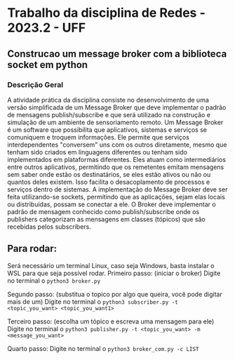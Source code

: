 # Trabalho da disciplina de Redes - 2023.2 - UFF

## Construcao um message broker com a biblioteca socket em python

### Descrição Geral
A atividade prática da disciplina consiste no desenvolvimento de uma versão simplificada de um Message Broker que deve implementar o padrão de mensagens publish/subscribe e que será utilizado na construção e simulação de um ambiente de sensoriamento remoto.
Um Message Broker é um software que possibilita que aplicativos, sistemas e serviços se comuniquem e troquem informações. Ele permite que serviços interdependentes "conversem" uns com os outros diretamente, mesmo que tenham sido criados em linguagens diferentes ou tenham sido implementados em plataformas diferentes. Eles atuam como intermediários entre outros aplicativos, permitindo que os remetentes emitam mensagens sem saber onde estão os destinatários, se eles estão ativos ou não ou quantos deles existem. Isso facilita o desacoplamento de processos e serviços dentro de sistemas.
A implementação do Message Broker deve ser feita utilizando-se sockets, permitindo que as aplicações, sejam elas locais ou distribuídas, possam se conectar a ele. O Broker deve implementar o padrão de mensagem conhecido como publish/subscribe onde os publishers categorizam as mensagens em classes (tópicos) que são recebidas pelos subscribers.

## Para rodar:

Será necessário um terminal Linux, caso seja Windows, basta instalar o WSL para que seja possível rodar.
Primeiro passo: (iniciar o broker)
    Digite no terminal o ``` python3 broker.py ```

Segundo passo: (substitua o topico por algo que queira, você pode digitar mais de um)
    Digite no terminal o ``` python3 subscriber.py -t <topic_you_want> <topic_you_want1> ```

Terceiro passo: (escolha um tópico e escreva uma mensagem para ele)
    Digite no terminal o ``` python3 publisher.py -t <topic_you_want> -m <message_you_want> ```

Quarto passo:
    Digite no terminal o ``` python3 broker_com.py -c LIST ```

